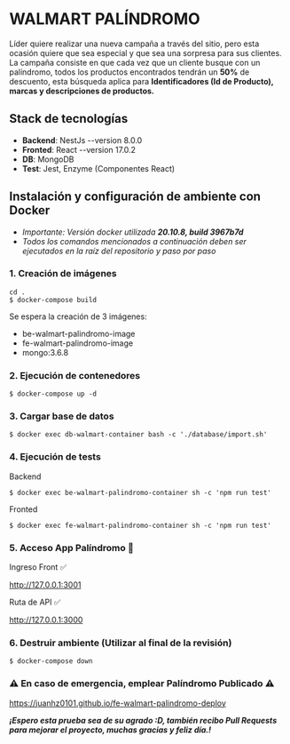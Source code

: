# WALMART PALÍNDROMO
Líder quiere realizar una nueva campaña a través del sitio, pero esta ocasión quiere que sea
especial y que sea una sorpresa para sus clientes.
La campaña consiste en que cada vez que un cliente busque con un palíndromo, todos los
productos encontrados tendrán un **50%** de descuento, esta búsqueda aplica para **Identificadores (Id de Producto), marcas y descripciones de productos.**

## Stack de tecnologías
* **Backend**: NestJs --version 8.0.0
* **Fronted**: React --version 17.0.2
* **DB**: MongoDB
* **Test**: Jest, Enzyme (Componentes React)


## Instalación y configuración de ambiente con Docker

- *Importante: Versión docker utilizada **20.10.8, build 3967b7d***
- *Todos los comandos mencionados a continuación deben ser ejecutados en la raíz del repositorio y paso
por paso*

### 1. Creación de imágenes

```
cd .
$ docker-compose build
```
Se espera la creación de 3 imágenes:
* be-walmart-palindromo-image
* fe-walmart-palindromo-image
* mongo:3.6.8

### 2. Ejecución de contenedores
```
$ docker-compose up -d
```

### 3. Cargar base de datos
```
$ docker exec db-walmart-container bash -c './database/import.sh'
```

### 4. Ejecución de tests
Backend 
```
$ docker exec be-walmart-palindromo-container sh -c 'npm run test'
```
Fronted
```
$ docker exec fe-walmart-palindromo-container sh -c 'npm run test'
```

### 5. Acceso App Palíndromo 🤖

Ingreso Front ✅

http://127.0.0.1:3001

Ruta de API ✅

http://127.0.0.1:3000

### 6. Destruir ambiente (Utilizar al final de la revisión)
```
$ docker-compose down
```

### ⚠ En caso de emergencia, emplear Palíndromo Publicado ⚠
https://juanhz0101.github.io/fe-walmart-palindromo-deploy


***¡Espero esta prueba sea de su agrado :D, también recibo Pull Requests para mejorar el proyecto, muchas gracias y feliz día.!***
